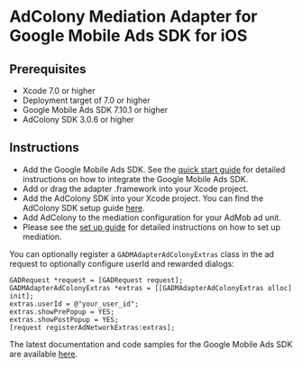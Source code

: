 # AdColony Mediation Adapter for Google Mobile Ads SDK for iOS

## Prerequisites
- Xcode 7.0 or higher
- Deployment target of 7.0 or higher
- Google Mobile Ads SDK 7.10.1 or higher
- AdColony SDK 3.0.6 or higher

## Instructions
- Add the Google Mobile Ads SDK. See the
  [quick start guide](https://firebase.google.com/docs/admob/ios/quick-start)
  for detailed instructions on how to integrate the Google Mobile Ads SDK.
- Add or drag the adapter .framework into your Xcode project.
- Add the AdColony SDK into your Xcode project. You can find the AdColony SDK setup
  guide [here](https://github.com/AdColony/AdColony-iOS-SDK-3/wiki).
- Add AdColony to the mediation configuration for your AdMob ad unit.
- Please see the [set up guide](https://support.google.com/admob/answer/3124703)
  for detailed instructions on how to set up mediation.

You can optionally register a `GADMAdapterAdColonyExtras` class in the ad request
to optionally configure userId and rewarded dialogs:

<pre><code>GADRequest *request = [GADRequest request];
GADMAdapterAdColonyExtras *extras = [[GADMAdapterAdColonyExtras alloc] init];
extras.userId = @"your_user_id";
extras.showPrePopup = YES;
extras.showPostPopup = YES;
[request registerAdNetworkExtras:extras];</code></pre>

The latest documentation and code samples for the Google Mobile Ads SDK are
available [here](https://firebase.google.com/docs/admob/ios/quick-start).

